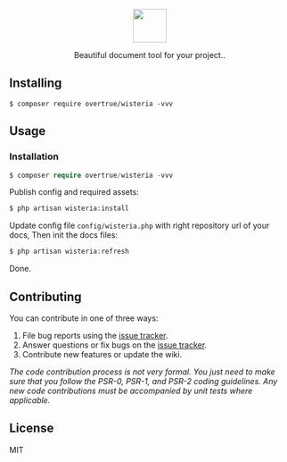 <p align="center"><img src="https://user-images.githubusercontent.com/1472352/53495897-d78b7300-3adb-11e9-845d-1131fdf4d14a.png" height="60" /></p>

<p align="center"> Beautiful document tool for your project..</p>


## Installing

```shell
$ composer require overtrue/wisteria -vvv
```

## Usage

### Installation

```php
$ composer require overtrue/wisteria -vvv
```

Publish config and required assets:

```php
$ php artisan wisteria:install
```

Update config file `config/wisteria.php` with right repository url of your docs, Then init the docs files:

```php
$ php artisan wisteria:refresh
```

Done. 

## Contributing

You can contribute in one of three ways:

1. File bug reports using the [issue tracker](https://github.com/overtrue/wisteria/issues).
2. Answer questions or fix bugs on the [issue tracker](https://github.com/overtrue/wisteria/issues).
3. Contribute new features or update the wiki.

_The code contribution process is not very formal. You just need to make sure that you follow the PSR-0, PSR-1, and PSR-2 coding guidelines. Any new code contributions must be accompanied by unit tests where applicable._

## License

MIT
